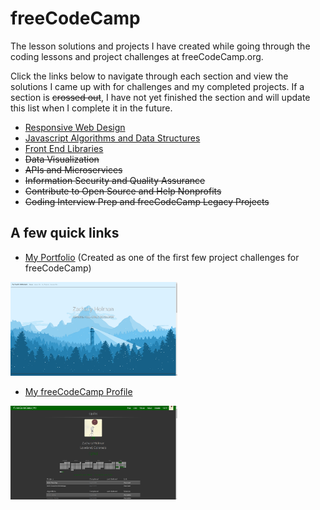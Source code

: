 # freeCodeCamp

The lesson solutions and projects I have created while going through the coding lessons and project challenges at freeCodeCamp.org.

Click the links below to navigate through each section and view the solutions I came up with for challenges and my completed projects. If a section is ~~crossed out~~, I have not yet finished the section and will update this list when I complete it in the future.

- [Responsive Web Design](https://github.com/Squibs/freeCodeCamp/tree/master/1.%20Responsive%20Web%20Design#responsive-web-design)
- [Javascript Algorithms and Data Structures](https://github.com/Squibs/freeCodeCamp/tree/master/2.%20JavaScript%20Algorithms%20and%20Data%20Structures#javascript-algorithms-and-data-structures)
- [Front End Libraries](https://github.com/Squibs/freeCodeCamp/tree/master/3.%20Front%20End%20Libraries)
- ~~Data Visualization~~
- ~~APIs and Microservices~~
- ~~Information Security and Quality Assurance~~
- ~~Contribute to Open Source and Help Nonprofits~~
- ~~Coding Interview Prep and freeCodeCamp Legacy Projects~~

## A few quick links

- [My Portfolio](https://github.com/Squibs/Squibs.github.io) (Created as one of the first few project challenges for freeCodeCamp)

<a href="https://github.com/Squibs/Squibs.github.io" target="_blank"><img src="Images/screenshots/screenshot-portfolio.png" height="150" alt="Screenshot of my portfolio page."/></a>

- [My freeCodeCamp Profile](https://www.freecodecamp.org/squibs)

<a href="https://www.freecodecamp.org/squibs" target="_blank"><img src="Images/screenshots/screenshot-freeCodeCamp-profile.png" height="150" alt="Screenshot of my freeCodeCamp profile."/></a>
